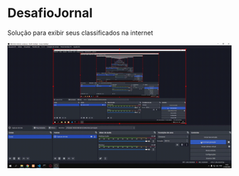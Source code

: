 # DesafioJornal

Solução para exibir seus classificados na internet


<img src="img/demonstracao.gif" alt="demonstracao">
